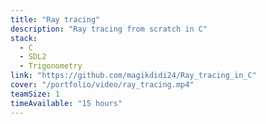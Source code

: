```yaml
---
title: "Ray tracing"
description: "Ray tracing from scratch in C"
stack:
  - C
  - SDL2
  - Trigonometry
link: "https://github.com/magikdidi24/Ray_tracing_in_C"
cover: "/portfolio/video/ray_tracing.mp4"
teamSize: 1
timeAvailable: "15 hours"
---
```

